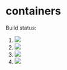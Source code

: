 # containers

Build status:

1. [![](https://github.com/DestrosCMC/containers/workflows/tests-fibonacci/badge.svg)](https://github.com/DestrosCMC/containers/actions?query=workflow%3Atests-fibonacci)
1. [![](https://github.com/DestrosCMC/containers/workflows/tests-range/badge.svg)](https://github.com/DestrosCMC/containers/actions?query=workflow%3Atests-range)
1. [![](https://github.com/DestrosCMC/not_containers/workflows/tests-BinaryTree/badge.svg)](https://github.com/DestrosCMC/not_containers/actions?query=workflow%3Atests-BinaryTree)
1. [![](https://github.com/DestrosCMC/not_containers/workflows/tests-BST/badge.svg)](https://github.com/DestrosCMC/not_containers/actions?query=workflow%3Atests-BST)
